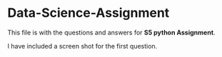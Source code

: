 # Data-Science-Assignment
This file is with the questions and answers for **S5 python Assignment**.

I have included a screen shot for the first question.
